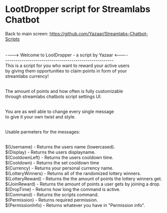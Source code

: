 # LootDropper script for Streamlabs Chatbot
Back to main screen: https://github.com/Yazaar/Streamlabs-Chatbot-Scripts <br>
<br><br>
----> Welcome to LootDropper - a script by Yazaar  <----<br>
------------------------------------------------------<br>
This is a script for you who want to reward your active users<br>
by giving them opportunities to claim points in form of your<br>
streamlabs currency!<br><br>

The amount of points and how often is fully customizable<br>
through streamlabs chatbots script settings UI.<br><br>

You are as well able to change every single message<br>
to give it your own twist and style.<br><br>

Usable parmeters for the messages:<br><br>

$(Username)         - Returns the users name (lowercased).<br>
$(Display)          - Returns the users displayname.<br>
$(CooldownLeft)     - Returns the users cooldown time.<br>
$(Cooldown)         - Returns the set cooldown time<br>
$(Currency)         - Returns your personal currency name.<br>
$(LotteryWinners)   - Returns all of the randomized lottery winners.<br>
$(LotteryReward)    - Returns the the amount of points the lottery winners get.<br>
$(JoinReward)       - Returns the amount of points a user gets by joining a drop.<br>
$(DropTime)         - Returns how long the command is active.<br>
$(Command)          - Returns the scripts command.<br>
$(Permission)       - Returns required permission.<br>
$(PermissionInfo)   - Returns whatever you have in "Permission info".
